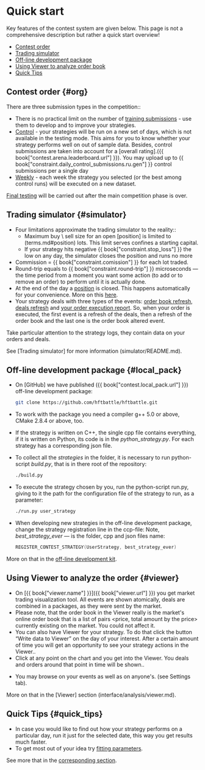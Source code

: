 # Quick start

Key features of the contest system are given below.
This page is not a comprehensive description but rather a quick start overview!

- [Contest order](#org)
- [Trading simulator](#simulator)
- [Off-line development package](#local_pack)
- [Using Viewer to analyze order book](#viewer)
- [Quick Tips](#quick_tips)

## Contest order {#org}

There are three submission types in the competition::

- There is no practical limit on the number of [training submissions](interface/modes.md#training_mode) - use them to develop and to improve your strategies.
- [Control](interface/modes.md#control_mode) - your strategies will be run on a new set of days, which is not available in the testing mode. This aims for you to know whether your strategy performs well on out of sample data.
 Besides, control submissions are taken into account for a [overall rating].({{ book["contest.arena.leaderboard.url"] }}).
  You may upload up to {{ book["constraint.daily_control_submissions.ru.gen"] }} control submissions per a single day
- [Weekly](interface/modes.md#weekly_mode) - each week the strategy you selected (or the best among control runs) will be executed on a new dataset. 

[Final testing](interface/modes.md#final_test) will be carried out after the main competition phase is over.

## Trading simulator {#simulator}

- Four limitations approximate the trading simulator to the reality::
  - Maximum buy \ sell size for an open [position] is limited to (terms.md#position) lots.
    This limit serves confines a starting capital.
  - If your strategy hits negative {{ book["constraint.stop_loss"] }} the low on any day, the simulator closes the position and runs no more
- Commission = {{ book["constraint.comission"] }} for each  lot traded.
- Round-trip equals to {{ book["constraint.round-trip"] }} microseconds — the time period from a moment you want some action (to add or to remove an order) to perform until it is actually done.
- At the end of the day a [position](terms.md#position) is closed.
This happens automatically for your convenience.
  More on this [here](HFAQ.md#close_position).
- Your strategy deals with three types of the events:  [order book refresh](api/ParticipantStrategy.md#trading_book_update), [deals refresh](api/ParticipantStrategy.md#trading_deals_update) and [your order execution report](api/ParticipantStrategy.md#execution_report_update).
 So, when your order is executed, the first event is a refresh of the deals, then a refresh of the order book and the last one is the order book altered event.

Take particular attention to the strategy logs, they contain data on your orders and deals.


See [Trading simulator] for more information (simulator/README.md).

## Off-line development package {#local_pack}

- On [GitHub] we have published ({{ book["contest.local_pack.url"] }}) off-line development package:

  ```bash
  git clone https://github.com/hftbattle/hftbattle.git
  ```
- To work with the package you need a compiler g++ 5.0 or above, CMake 2.8.4 or above, too.

- If the strategy is written on C++, the single cpp file contains everything, if it is written on Python, its code is in the *python_strategy.py*.
  For each strategy has a corresponding json file.
- To collect all the *strategies* in the folder, it is necessary to run python-script *build.py*, that is in there root of the repository:

  ```bash
  ./build.py
  ```
- To execute the strategy chosen by you, run the python-script run.py,  giving to it the path for the configuration file of the strategy to run, as a parameter:

  ```bash
  ./run.py user_strategy
  ```
- When developing new strategies in the off-line development package, change the strategy registration line in the ccp-file:
  Note, *best_strategy_ever* — is the folder, cpp and json files name:

  ```c++
  REGISTER_CONTEST_STRATEGY(UserStrategy, best_strategy_ever)
  ```

More on that in the [off-line development kit](local_pack/README.md).

## Using Viewer to analyze the order {#viewer}

- On [{{ book["viewer.name"] }}]({{ book["viewer.url"] }}) you get market trading visualization tool.
 All events are shown atomically, deals are combined in a packages, as they were sent by the market.
- Please note, that the order book in the Viewer really is the market's online order book that is a list of pairs <price, total amount by the price> currently existing on the market.
You could not affect it.
- You can also have Viewer for your strategy. 
To do that click the button “Write data to Viewer” on the day of your interest.
  After a certain amount of time you will get an opportunity to see your strategy actions in the Viewer..
- Click at any point on the chart and you get into the Viewer. You deals and orders around that point in time will be shown..
<!-- TODO(asalikhov): this will be added: -->
- You may browse on your events as well as on anyone's. (see Settings tab).

More on that in the [Viewer] section (interface/analysis/viewer.md).

## Quick Tips {#quick_tips}

- In case you would like to find out how your strategy performs on a particular day, run it just for the selected date, this way you get results much faster.
- To get most out of your idea try [fitting parameters](interface/params.md).

See more that in the [corresponding section](interface/README.md).
